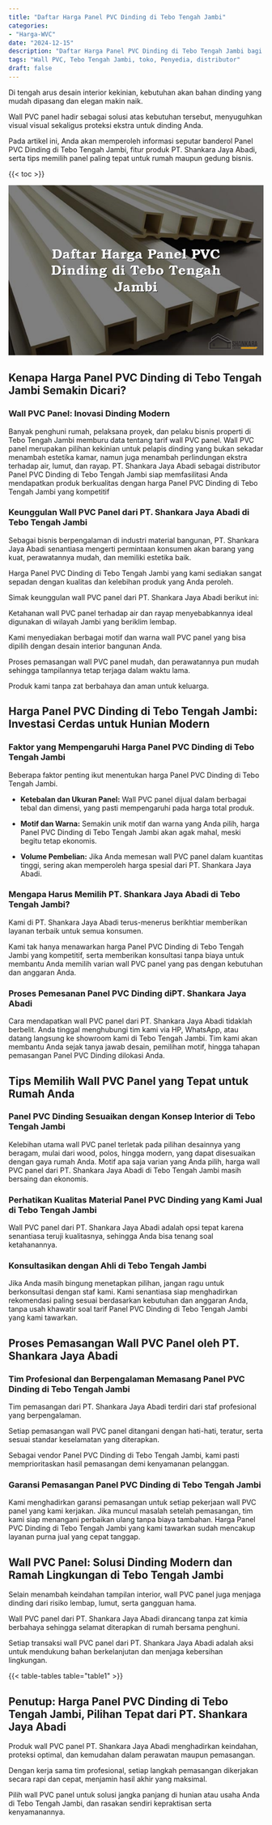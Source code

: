```yaml
---
title: "Daftar Harga Panel PVC Dinding di Tebo Tengah Jambi"
categories: 
- "Harga-WVC"
date: "2024-12-15"
description: "Daftar Harga Panel PVC Dinding di Tebo Tengah Jambi bagi rumah, kantor, dan ritel. Produk berkualitas, beragam motif, warna menarik, dengan jasa instalasi ditangani oleh teknisi berpengalaman serta jaminan resmi!|Servis distribusi Panel PVC Dinding di Tebo Tengah Jambi bagi keperluan rumah, office, maupun gerai, dengan material terbaik dan pemasangan oleh tim ahli serta kepastian resmi.|Pilihan Panel PVC Dinding di Tebo Tengah Jambi yang terpercaya bagi tempat tinggal, perkantoran, serta gerai, dengan panel unggulan dan penempatan oleh teknisi berpengalaman dan garansi resmi.|Penyediaan Panel PVC Dinding di Tebo Tengah Jambi bagi rumah, perkantoran, dan ritel, dengan panel terbaik dan pemasangan dikerjakan oleh tenaga ahli ahli, lengkap beserta kepastian resmi.}"
tags: "Wall PVC, Tebo Tengah Jambi, toko, Penyedia, distributor"
draft: false
---
```


Di tengah arus desain interior kekinian, kebutuhan akan bahan dinding yang mudah dipasang dan elegan makin naik.

Wall PVC panel hadir sebagai solusi atas kebutuhan tersebut, menyuguhkan visual visual sekaligus proteksi ekstra untuk dinding Anda.

Pada artikel ini, Anda akan memperoleh informasi seputar banderol Panel PVC Dinding di Tebo Tengah Jambi, fitur produk PT. Shankara Jaya Abadi, serta tips memilih panel paling tepat untuk rumah maupun gedung bisnis.

{{< toc >}}

![Daftar Harga Panel PVC Dinding di Tebo Tengah Jambi](/images/Harga-WVC/Daftar-Harga-Panel-PVC-Dinding-di-Tebo-Tengah-Jambi.png)


## Kenapa Harga Panel PVC Dinding di Tebo Tengah Jambi Semakin Dicari?

### Wall PVC Panel: Inovasi Dinding Modern

Banyak penghuni rumah, pelaksana proyek, dan pelaku bisnis properti di Tebo Tengah Jambi memburu data tentang tarif wall PVC panel. Wall PVC panel merupakan pilihan kekinian untuk pelapis dinding yang bukan sekadar menambah estetika kamar, namun juga menambah perlindungan ekstra terhadap air, lumut, dan rayap. PT. Shankara Jaya Abadi sebagai distributor Panel PVC Dinding di Tebo Tengah Jambi siap memfasilitasi Anda mendapatkan produk berkualitas dengan harga Panel PVC Dinding di Tebo Tengah Jambi yang kompetitif

### Keunggulan Wall PVC Panel dari PT. Shankara Jaya Abadi di Tebo Tengah Jambi

Sebagai bisnis berpengalaman di industri material bangunan, PT. Shankara Jaya Abadi senantiasa mengerti permintaan konsumen akan barang yang kuat, perawatannya mudah, dan memiliki estetika baik.

Harga Panel PVC Dinding di Tebo Tengah Jambi yang kami sediakan sangat sepadan dengan kualitas dan kelebihan produk yang Anda peroleh.

Simak keunggulan wall PVC panel dari PT. Shankara Jaya Abadi berikut ini:

Ketahanan wall PVC panel terhadap air dan rayap menyebabkannya ideal digunakan di wilayah Jambi yang beriklim lembap.

Kami menyediakan berbagai motif dan warna wall PVC panel yang bisa dipilih dengan desain interior bangunan Anda.

Proses pemasangan wall PVC panel mudah, dan perawatannya pun mudah sehingga tampilannya tetap terjaga dalam waktu lama.

Produk kami tanpa zat berbahaya dan aman untuk keluarga.

## Harga Panel PVC Dinding di Tebo Tengah Jambi: Investasi Cerdas untuk Hunian Modern

### Faktor yang Mempengaruhi Harga Panel PVC Dinding di Tebo Tengah Jambi

Beberapa faktor penting ikut menentukan harga Panel PVC Dinding di Tebo Tengah Jambi.

- **Ketebalan dan Ukuran Panel:** Wall PVC panel dijual dalam berbagai tebal dan dimensi, yang pasti mempengaruhi pada harga total produk.

- **Motif dan Warna:** Semakin unik motif dan warna yang Anda pilih, harga Panel PVC Dinding di Tebo Tengah Jambi akan agak mahal, meski begitu tetap ekonomis.

- **Volume Pembelian:** Jika Anda memesan wall PVC panel dalam kuantitas tinggi, sering akan memperoleh harga spesial dari PT. Shankara Jaya Abadi.

### Mengapa Harus Memilih PT. Shankara Jaya Abadi di Tebo Tengah Jambi?

Kami di PT. Shankara Jaya Abadi terus-menerus berikhtiar memberikan layanan terbaik untuk semua konsumen.

Kami tak hanya menawarkan harga Panel PVC Dinding di Tebo Tengah Jambi yang kompetitif, serta memberikan konsultasi tanpa biaya untuk membantu Anda memilih varian wall PVC panel yang pas dengan kebutuhan dan anggaran Anda.

### Proses Pemesanan Panel PVC Dinding diPT. Shankara Jaya Abadi

Cara mendapatkan wall PVC panel dari PT. Shankara Jaya Abadi tidaklah berbelit. Anda tinggal menghubungi tim kami via HP, WhatsApp, atau datang langsung ke showroom kami di Tebo Tengah Jambi. Tim kami akan membantu Anda sejak tanya jawab desain, pemilihan motif, hingga tahapan pemasangan Panel PVC Dinding dilokasi Anda.

## Tips Memilih Wall PVC Panel yang Tepat untuk Rumah Anda

### Panel PVC Dinding Sesuaikan dengan Konsep Interior di Tebo Tengah Jambi

Kelebihan utama wall PVC panel terletak pada pilihan desainnya yang beragam, mulai dari wood, polos, hingga modern, yang dapat disesuaikan dengan gaya rumah Anda. Motif apa saja varian yang Anda pilih, harga wall PVC panel dari PT. Shankara Jaya Abadi di Tebo Tengah Jambi masih bersaing dan ekonomis.

### Perhatikan Kualitas Material Panel PVC Dinding yang Kami Jual di Tebo Tengah Jambi

Wall PVC panel dari PT. Shankara Jaya Abadi adalah opsi tepat karena senantiasa teruji kualitasnya, sehingga Anda bisa tenang soal ketahanannya.

### Konsultasikan dengan Ahli di Tebo Tengah Jambi

Jika Anda masih bingung menetapkan pilihan, jangan ragu untuk berkonsultasi dengan staf kami. Kami senantiasa siap menghadirkan rekomendasi paling sesuai berdasarkan kebutuhan dan anggaran Anda, tanpa usah khawatir soal tarif Panel PVC Dinding di Tebo Tengah Jambi yang kami tawarkan.

## Proses Pemasangan Wall PVC Panel oleh PT. Shankara Jaya Abadi

### Tim Profesional dan Berpengalaman Memasang Panel PVC Dinding di Tebo Tengah Jambi

Tim pemasangan dari PT. Shankara Jaya Abadi terdiri dari staf profesional yang berpengalaman.

Setiap pemasangan wall PVC panel ditangani dengan hati-hati, teratur, serta sesuai standar keselamatan yang diterapkan.

Sebagai vendor Panel PVC Dinding di Tebo Tengah Jambi, kami pasti memprioritaskan hasil pemasangan demi kenyamanan pelanggan.

### Garansi Pemasangan Panel PVC Dinding di Tebo Tengah Jambi

Kami menghadirkan garansi pemasangan untuk setiap pekerjaan wall PVC panel yang kami kerjakan. Jika muncul masalah setelah pemasangan, tim kami siap menangani perbaikan ulang tanpa biaya tambahan. Harga Panel PVC Dinding di Tebo Tengah Jambi yang kami tawarkan sudah mencakup layanan purna jual yang cepat tanggap.

## Wall PVC Panel: Solusi Dinding Modern dan Ramah Lingkungan di Tebo Tengah Jambi

Selain menambah keindahan tampilan interior, wall PVC panel juga menjaga dinding dari risiko lembap, lumut, serta gangguan hama.

Wall PVC panel dari PT. Shankara Jaya Abadi dirancang tanpa zat kimia berbahaya sehingga selamat diterapkan di rumah bersama penghuni.

Setiap transaksi wall PVC panel dari PT. Shankara Jaya Abadi adalah aksi untuk mendukung bahan berkelanjutan dan menjaga kebersihan lingkungan.

{{< table-tables table="table1" >}}

## Penutup: Harga Panel PVC Dinding di Tebo Tengah Jambi, Pilihan Tepat dari PT. Shankara Jaya Abadi

Produk wall PVC panel PT. Shankara Jaya Abadi menghadirkan keindahan, proteksi optimal, dan kemudahan dalam perawatan maupun pemasangan.

Dengan kerja sama tim profesional, setiap langkah pemasangan dikerjakan secara rapi dan cepat, menjamin hasil akhir yang maksimal.

Pilih wall PVC panel untuk solusi jangka panjang di hunian atau usaha Anda di Tebo Tengah Jambi, dan rasakan sendiri kepraktisan serta kenyamanannya.